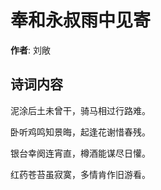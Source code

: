 # 奉和永叔雨中见寄

**作者**: 刘敞

## 诗词内容

泥涂后土未曾干，骑马相过行路难。

卧听鸡鸣知景晦，起逢花谢惜春残。

银台幸阕连宵直，樽酒能谋尽日懽。

红药苍苔虽寂寞，多情肯作旧游看。

